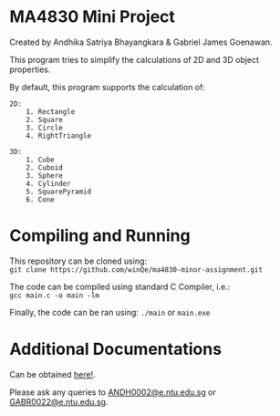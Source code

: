 # MA4830 Mini Project

Created by Andhika Satriya Bhayangkara & Gabriel James Goenawan.

This program tries to simplify the calculations of 2D and 3D object properties.

By default, this program supports the calculation of:

    2D:
        1. Rectangle
        2. Square
        3. Circle
        4. RightTriangle

    3D:
        1. Cube
        2. Cuboid
        3. Sphere
        4. Cylinder
        5. SquarePyramid
        6. Cone

# Compiling and Running
This repository can be cloned using: <br>
`git clone https://github.com/winQe/ma4830-minor-assignment.git`

The code can be compiled using standard C Compiler, i.e.:<br>
`gcc main.c -o main -lm`

Finally, the code can be ran using:
`./main` or `main.exe`

# Additional Documentations
Can be obtained [here!](https://docs.google.com/document/d/1WzEvdexGbR8SUF3zttVJmig7dYcfQEl2osKGMFYxcN8/edit?usp=sharing).

Please ask any queries to ANDH0002@e.ntu.edu.sg or GABR0022@e.ntu.edu.sg.
